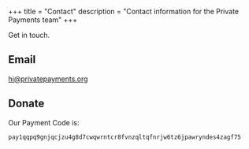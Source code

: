 +++
title = "Contact"
description = "Contact information for the Private Payments team"
+++

Get in touch.

## Email

[hi@privatepayments.org](hi@privatepayments.org)

## Donate

Our Payment Code is:

```
pay1qqpq9gnjqcjzu4g8d7cwqwrntcr8fvnzqltqfnrjw6tz6jpawryndes4zagf75
```
